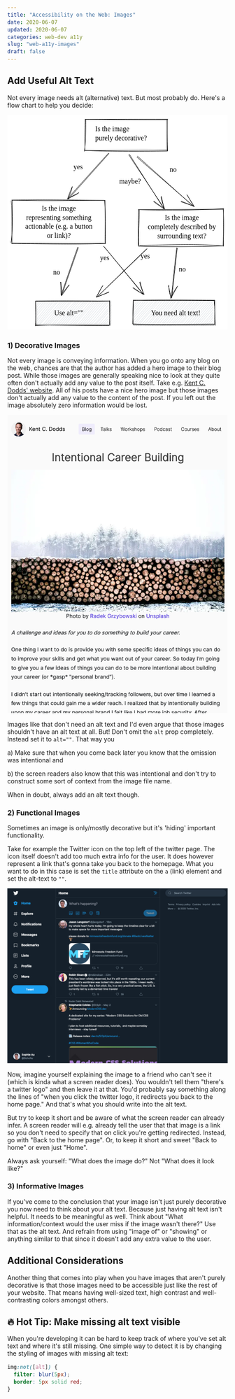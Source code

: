 ```yaml
---
title: "Accessibility on the Web: Images"
date: 2020-06-07
updated: 2020-06-07
categories: web-dev a11y
slug: "web-a11y-images"
draft: false
---
```




## Add Useful Alt Text
Not every image needs alt (alternative) text. But most probably do. Here's a flow chart to help you decide:

<svg version="1.1" xmlns="http://www.w3.org/2000/svg" viewBox="0 0 505 492">
  <!-- svg-source:excalidraw -->
  <defs>
    <style>
      @font-face {
        font-family: "Virgil";
        src: url("https://excalidraw.com/FG_Virgil.woff2");
      }
      @font-face {
        font-family: "Cascadia";
        src: url("https://excalidraw.com/Cascadia.woff2");
      }
    </style>
  </defs>
  <rect x="0" y="0" width="505" height="492" fill="#ffffff"></rect><g transform="translate(178 10) rotate(0 94.5 36.000000000000014)"><path d="M-0.31290140375494957 -0.06366065517067909 C54.57545807641 -0.8184525764547288, 112.77787776775659 -0.17467937832698222, 190.2760369516909 -0.42030492797493935 M0.11352757923305035 0.08977715857326984 C51.23798676040024 0.25216523138806224, 102.59198199808598 1.3319309684447944, 189.75434492342174 0.9837984908372164 M188.03481743112206 1.6722176931798458 C188.31177133828402 30.277785099297773, 187.54099351674319 56.40761016532781, 188.52021345868707 72.22386428341272 M188.51989029161632 0.6242666114121675 C188.612502162233 14.570510316267617, 188.15335238434375 29.901750435307637, 189.21720902435482 72.89681463129821 M190.2341636158526 70.31190082058313 C131.43613660801202 70.45716685032475, 69.17799988947809 71.8693497774564, -1.6831770204007626 71.36204823479059 M189.7143980693072 72.70920352824035 C118.74678380209953 74.20132000850516, 49.534462427347904 73.90805031465369, 0.5465262960642576 71.37083731777969 M-1.3900337480008602 73.68095025047663 C1.518794300556183 54.1270288385451, 1.6857835078239443 31.50825375840069, 1.9321008659899235 0.4409021995961666 M0.0649097990244627 71.26090870983901 C-0.6010401844233274 55.61647886969151, -0.420125722810626 37.29417923279108, 0.23320250026881695 0.9178904760628939" stroke="#000000" stroke-width="1" fill="none"></path></g><g transform="translate(201.5 22.5) rotate(0 70 21)"><text x="0" y="15" font-family="Virgil" font-size="16px" fill="#000000" text-anchor="start" style="white-space: pre;">Is the image</text><text x="0" y="36" font-family="Virgil" font-size="16px" fill="#000000" text-anchor="start" style="white-space: pre;">purely decorative?</text></g><g><g transform="translate(232 88) rotate(0 -46.59514620975597 52.49633652177171)"><path d="M1.1600025258958337 0.0819275178015233 C-14.356547281706403 17.606218692039448, -77.67238003891741 88.24341112660863, -93.15193567537708 105.91333752423523 M0.30986512265168153 -0.9206644806917758 C-15.401819218892303 16.214538791536658, -78.96862140899373 86.74623617287413, -94.35029494540771 104.29301387556826" stroke="#000000" stroke-width="1" fill="none"></path></g><g transform="translate(232 88) rotate(0 -46.59514620975597 52.49633652177171)"><path d="M-83.11954088939682 75.62510827850869 C-84.7629438785291 86.36307407591266, -87.72896204188702 91.4534857212549, -92.42815855296334 103.73881355785763 M-83.44152843823984 76.96413807679286 C-86.86067065405902 84.71450840366366, -90.27161849579342 92.6422925429761, -94.18103338370105 104.71785901785826" stroke="#000000" stroke-width="1" fill="none"></path></g><g transform="translate(232 88) rotate(0 -46.59514620975597 52.49633652177171)"><path d="M-67.79850728043121 89.2774315803788 C-74.05834441059766 96.1276886193961, -81.55346843682204 97.18228785897055, -92.42815855296334 103.73881355785763 M-68.12049482927424 90.61646137866298 C-76.25256327254 93.99381558686311, -84.41032261328061 97.69179337684774, -94.18103338370105 104.71785901785826" stroke="#000000" stroke-width="1" fill="none"></path></g></g><g><g transform="translate(297 95) rotate(0 65.06317382337983 56.81403858662583)"><path d="M0.8023030601441861 -0.8289837799966335 C22.327460445698026 18.209840956766467, 106.83168293205858 94.20014673689535, 128.0049428871925 113.19810767360963 M-0.23562656261958193 1.3501957901660355 C21.782630789877523 20.637524845226046, 108.60676574413503 95.65256847846477, 130.36197420937933 114.45706095324829" stroke="#000000" stroke-width="1" fill="none"></path></g><g transform="translate(297 95) rotate(0 65.06317382337983 56.81403858662583)"><path d="M100.94279624068436 102.65809289018313 C107.08203732575902 104.38130700283106, 112.75016752770813 106.73494260003876, 131.78089779226102 115.31733023526147 M101.34559193359014 104.00898514526585 C107.96649687738821 106.22118218578112, 113.4394236178245 108.51993049151395, 130.08920337429262 113.53608048299327" stroke="#000000" stroke-width="1" fill="none"></path></g><g transform="translate(297 95) rotate(0 65.06317382337983 56.81403858662583)"><path d="M114.36230986918805 87.13273761694563 C117.62337642666593 92.12060601162032, 120.54721768641754 97.64917491710649, 131.78089779226102 115.31733023526147 M114.76510556209384 88.48362987202836 C118.54140494381161 93.7638603913198, 121.29116879048586 99.21310077619567, 130.08920337429262 113.53608048299327" stroke="#000000" stroke-width="1" fill="none"></path></g></g><g transform="translate(151.5 109.5) rotate(0 12.5 10.5)"><text x="0" y="15" font-family="Virgil" font-size="16px" fill="#000000" text-anchor="start" style="white-space: pre;">yes</text></g><g transform="translate(65 426) rotate(0 85 28)"><path d="M0 0 C0 0, 0 0, 0 0 M0 0 C0 0, 0 0, 0 0 M-0.22975183945613686 5.629095900108211 C1.38407584864296 4.050064151802736, 2.551195270482013 3.1158298290738973, 5.1912329714321555 0.5461184408364119 M-0.42282794114666766 6.4525911964970755 C1.0999476918882838 4.46574624606748, 2.4012336120289297 3.378895002516293, 5.015145218702501 0.614206427693111 M0.7066630580555282 13.112653991996824 C2.4362133539764286 8.838010275952206, 5.590274395615482 5.533688956165489, 11.6141325577618 -0.10869338260146177 M-0.5894558525551479 11.356719904064715 C2.740946839016851 8.932704505881574, 6.13830971375425 5.643569785918472, 9.977690723490847 -0.7924754758283715 M-1.7022503233095883 18.834960403759652 C3.7395212162448237 10.786685374587325, 8.860460663902922 7.920316941505714, 16.87684497563489 1.2217842086148458 M-0.6331609497359274 18.848112177942568 C3.2941250819357313 14.242134935772638, 7.334152801894529 8.78863933118016, 15.062849038749414 -0.17608519020257418 M0.00954431688405677 22.674077497511266 C7.772316374909052 16.72503050790847, 16.644441456141585 5.580490308905148, 19.767375367039705 0.7735641686409274 M0.6814211255124967 24.839506800933837 C4.473992606590917 18.520426560924285, 9.693136170879326 11.883243193142334, 21.45828745541897 0.790982324087576 M-1.2628488866100689 30.16188991977667 C7.715772631857369 20.743811975780794, 13.3010327921695 13.682380003608575, 26.029552875694247 -1.5165611287567042 M0.8774521826346735 30.634803432736746 C10.640254807642837 18.502142215555722, 20.309754420394917 8.065623177949153, 26.737921435993524 0.14221307765811453 M-0.8971843813639637 36.33336094189559 C10.1937571676155 23.454595700388364, 20.213333973644655 10.98076002149405, 31.062775833017028 -0.051931742461091446 M-1.1680004485976454 37.770979504847276 C10.068406035532174 25.03273919950669, 21.831721087238115 13.567072260088686, 32.78058046423534 0.09542179678224905 M2.0061271350503844 43.88361008520775 C10.436776620940561 32.492260092616846, 16.052769376209444 22.7438494103397, 37.29455020446454 2.068106839535808 M0.4397086865873021 43.29868432376139 C8.318235324450052 33.41503639799077, 16.122498789473887 24.867568208142515, 36.17093603294467 0.08843340362427199 M1.030841628089462 49.0570418617212 C10.499415550563121 38.42544777480088, 21.225799295193347 25.888964068784322, 41.80396182145529 -1.3644729416490478 M0.4571260809897524 49.23386781164341 C13.006996096280703 33.46574315576861, 25.069770874260943 20.410955403560507, 43.26047387588375 -0.07109362554260912 M1.4122949291717788 55.98937871255289 C16.753320204703527 36.41314034400018, 35.772632913518656 13.179721602309371, 49.44820414944577 1.996295925992385 M0.9076124683719655 54.46231344476651 C16.612132234213977 35.9128698124145, 32.23966303485438 16.834610834994244, 46.73152173585284 1.0195093814459 M3.7881666197158523 59.351499328819784 C18.881169736838665 39.10938306244163, 37.06925562020925 17.421398343640725, 52.48605051985449 0.6376983835770567 M2.2696067074962087 56.945976574403915 C16.50895285095903 41.87300790180709, 31.332446163479624 24.056259408117164, 52.65822159661418 -0.4922553491370003 M5.917421002149688 56.729148231861615 C22.190136344174928 39.79546226934936, 35.330247415467525 26.112380744296168, 59.70438189813794 0.8510139431130206 M6.633066753134237 57.66519400705161 C17.559467258321035 46.213622350262575, 28.45469755424567 35.00055764032314, 59.07055745096804 -0.48887539512700684 M15.087130012939266 58.51206451390918 C28.698195692361615 40.08258232895509, 47.63918360257067 22.46668522119981, 64.04165911571462 0.3188400457172271 M13.543792569095782 58.07031274509664 C30.808092133388595 36.96325147646981, 49.249848026606266 15.30612025384842, 63.01532753267665 0.2669952197490808 M17.767768367541077 59.74543393697053 C37.55029801739755 38.43852853152829, 55.1761249366809 15.413199773513803, 67.71445063804104 1.7777687033977188 M19.096221273181083 57.49564208570331 C30.163544834705533 45.6708838380736, 41.66844659144746 32.3046050321269, 69.12017208454027 -0.6422873323444449 M23.956390647373624 57.490760192162625 C40.22097092284203 38.78485144780038, 52.77013770897689 24.286650472838666, 73.8409047965357 -1.3942901427285435 M23.714104224152393 58.08282488014483 C39.204483561665434 40.90381852161042, 52.82710640667739 23.721147898202148, 74.65454559032115 -0.1395333251343729 M28.303159067893404 56.48854154149351 C45.3724451988203 37.0884880739973, 61.01685243546187 19.263779493831088, 79.56727755665509 0.48456801934648297 M28.71453478980996 58.006014175585484 C42.81824560002608 42.280004676965326, 57.61299230453447 27.031102079329273, 80.09374454281954 -0.42754283645641067 M33.734815710518916 58.74559417608014 C42.75212357969721 47.59253309660107, 52.81551120571697 35.173838477134794, 83.6914047498177 -1.012434369260248 M35.36892057891603 58.621696573298486 C52.98947477453298 35.309623631692816, 73.09114226926586 13.66557928454965, 84.17987967579768 0.16071760996264572 M40.58121029070666 57.19772885793055 C56.97718448826869 34.91774989565961, 78.82624048271049 14.954546276552982, 91.78922984148005 1.2419197034593026 M39.46701120927086 57.69386887044812 C50.85209588024907 44.8959946651695, 63.93542733606613 29.346644967265775, 90.48590373205582 0.3872916862870852 M46.198772389875145 57.297074278161716 C56.91550556116633 46.48862672386476, 64.97400798701318 35.77050491344907, 95.83827616306067 -0.48383482137789 M44.3778705396367 58.543861418307614 C56.477942135178274 45.290797074014186, 68.83587306875573 31.406499453915213, 96.47658369535625 -0.7409433812098669 M50.097039223480856 58.67475369878166 C65.57687993240094 39.86872978334183, 78.63236231468252 25.967834184814635, 99.34417468001598 0.8828315682361918 M49.613904437813794 57.27551476404123 C61.66316781159824 45.093532625926585, 72.56074861226894 34.243757421662195, 100.07252855849916 -0.747100170363943 M57.56212787294232 56.72820831090735 C69.80056340523042 40.41115266629825, 86.22739537503345 23.662035950102315, 104.96413622376454 0.8057663134185233 M55.89183301256441 57.925003008922204 C65.40694854932254 45.12598475462639, 75.74403389160943 33.42944876288264, 106.71116155524683 -0.5344577049019179 M60.783263053716 56.28387387654683 C76.79219825697712 39.67551439503042, 91.55064429752764 18.88691137966437, 111.63347925976284 0.8028114261771435 M61.69671838168877 57.686010450114814 C77.96675927992851 37.7585012289802, 94.83622823595641 19.754953065559796, 111.91074792839952 0.8387151873404974 M65.8201903182299 57.93921366703982 C78.30627926062193 39.92521449186727, 92.68444509090088 26.04901058743505, 117.53304309043887 -1.2121635721482207 M65.68687787495863 58.81426451911504 C83.24989746459076 37.15035728500289, 102.1847862234684 17.439069627415677, 115.67530813272896 0.06369281285927997 M73.00999896891207 59.95184720372606 C88.46006914167607 38.88352079521671, 103.07528096983745 22.528277332562176, 120.49601076822063 -1.0401329102178494 M70.53820694714577 58.079164522418864 C88.56229234907683 37.38469658466554, 106.0916938219724 16.494500084265006, 122.3389407480069 -0.9670786468496004 M77.37394497121895 60.12867899861359 C87.45878335632362 43.04175284520707, 102.10516381710016 30.320899432356676, 126.41473200856461 1.6922141739763248 M76.78850209105039 58.215410382190576 C90.25070167939082 43.28698286406073, 104.14457771157814 27.51300694031059, 126.4101453920336 0.2916476053781736 M83.58486415656908 58.16793149281935 C100.72241589882468 35.39037902711034, 119.58120190718975 13.992435255870355, 132.20813639288934 1.8745063715512202 M81.2423740404348 57.827535574703376 C94.83197663250823 44.17525292368107, 106.44811900819853 30.89226329882915, 132.9767359235713 0.9424519208157704 M87.09369999041894 57.32182169835141 C98.04718527408549 43.28568322722666, 111.43331542354096 27.746730013380425, 138.94826113665133 -1.4246330554850744 M87.5352755380992 58.61508377212157 C100.10728344769316 43.901904974785296, 114.5304965482912 27.221820555236874, 138.2698682104203 -0.12957515337247116 M93.75297580418703 57.983884556326714 C113.71622833403637 36.323845623576645, 131.70421744342585 9.40938822008301, 143.48372332126903 0.6297370839843666 M93.19447356780586 58.52243220071837 C112.8441183397697 35.43044596630325, 131.02424154846187 12.958979999832408, 142.72501236134278 0.8929904840866243 M96.94332256332984 59.35164957875329 C109.98224826438991 47.35123973287537, 118.05178623706891 34.752958053820585, 147.56624766219895 0.301552551967589 M98.20307712235501 58.96396828265804 C114.40377086981002 36.87727993120192, 133.08592262957686 16.81476051086227, 147.545980494139 -0.014916869642647157 M105.19695109926592 57.01396420674813 C120.94243359266179 34.79674853627526, 139.9165076100086 13.448529012103258, 153.47413874085964 -1.1289329604184388 M104.06100943550895 57.97391299421382 C123.3822770119395 35.262196325679916, 143.34586576926142 11.73592856326136, 153.76589896757127 0.4289706367129327 M107.32417987745171 56.61367045231925 C121.8469483103689 43.60129865585885, 131.5397621982908 30.17773600564712, 157.13880877270753 0.2975288088343291 M108.34903575006788 57.431497507549985 C124.278944370491 40.366086458598645, 138.05897403311707 23.974476611075538, 158.81123614943976 0.03943105031765981 M112.03690722930574 59.4349282565836 C123.16258711333498 43.50885286180015, 138.3200040431151 32.543033396813954, 163.76824983916117 0.8065040508428183 M113.78973554979407 58.21078654893974 C130.24061429326392 38.900227913827635, 146.26106562012774 19.865921643922242, 163.56277464850677 0.3135759724447098 M117.07513912028449 60.06589213154926 C136.5011198026116 39.291771750209605, 151.0707564434742 19.74036138191763, 168.97356165567703 -1.4474464723848826 M118.81153032748776 57.405855040547394 C137.54145085639377 37.31234645644884, 155.73095736159223 15.847129046186282, 168.91963908257253 -0.3439727997415787 M124.8304613818065 55.986034518333156 C136.19799588957608 44.97517855492492, 146.2385035746541 34.34894707093292, 172.42424671670213 1.4706846709364783 M124.60965581691123 57.48061145864614 C136.07620946025818 45.38794025939528, 147.14137537528953 32.0455800682622, 172.8920912234278 2.792868825700296 M131.47256747932823 57.22882242894333 C142.9542442818027 46.79309896162514, 153.35979898090255 32.4779178189422, 173.5989741797119 9.920189903260464 M129.7101897608647 57.493974475400265 C145.97731807189575 39.539939214668934, 160.62676422706076 22.21244952296832, 173.78979388089175 8.977985556380148 M134.5727307442682 55.96904080449676 C144.49903200931215 44.601194912929536, 157.60137149238355 33.84568937989336, 170.6893472420869 14.49842209481298 M135.03102414311041 58.24969631708299 C149.5302332176838 41.31690312021111, 164.36535888205944 24.29036031699828, 172.56307827968874 15.36933817268013 M138.2303321420829 60.18546915700148 C147.52950982093645 50.09559191110917, 155.23863075253496 38.51476796084205, 173.13401770625518 18.986438266933746 M140.44589295644863 57.52153940585862 C153.13520792224003 42.32792064935933, 165.7539308531165 28.620069361860885, 172.7745586245905 19.537107231096215 M144.69633250419082 59.24820492757442 C151.7199502763644 51.57184696519655, 158.1658959268531 45.97648979773588, 173.30580403767317 26.46458043163078 M145.84534443464162 57.20309971800032 C154.16611298062315 48.70737075118163, 161.3621061275384 40.257530078063525, 171.72375015839725 27.141773903792668 M151.4998002960485 57.58134012822367 C158.82452689954778 48.28069991953207, 165.7478668440528 38.94623768895148, 173.47910456775938 33.65450853002106 M151.70076882048963 58.53298342567243 C158.1826339727061 50.64744755288968, 164.3476615634198 43.26541004059597, 172.85198236487125 31.838652917042722 M155.0713838490744 56.25028470006616 C163.08753134467383 50.486356169279794, 167.0759751846657 42.00462078566352, 170.95642526197034 40.58187707411265 M156.12537059775488 57.244630255148124 C161.6271708508652 52.77604589919006, 165.8371698120142 47.91325925998355, 172.30642673681277 38.50306919301068 M160.10374215437454 58.557394281543836 C164.56344733059197 53.6137709863644, 167.35555209096057 50.832384630805706, 172.96775340320798 44.982721042590775 M161.43684571531026 58.69938420900335 C164.44301467623725 54.50942110295128, 166.1750823493551 51.73563511883536, 173.23058790102854 45.16676534009594 M166.59222277333797 56.96460872336952 C169.28889356346812 55.63976436958749, 171.4743004020583 52.56452559745215, 173.17514922806777 51.386623156395785 M167.14104483086453 57.65414758788152 C168.90923512621126 55.510721806660335, 170.39012133366725 54.24393016303968, 172.61857069648585 50.6843251660923" stroke="#ced4da" stroke-width="0.5" fill="none"></path><path d="M-0.14937320724129677 1.6059132553637028 C35.01916973106563 0.6535716375336049, 71.59038829803467 3.0878299793228505, 169.71396466717124 0.7884490229189396 M-0.14277531020343304 0.09300117008388042 C43.65315634012222 -0.48079913873225455, 89.28940667025745 -0.13771235961467032, 169.64397101290524 0.12476394884288311 M169.97106858715415 -0.5482294820249081 C170.3117821931839 20.18008014783263, 169.9748348712921 38.88712284043431, 169.1644502542913 55.17822489514947 M169.35131840594113 -0.5092268157750368 C169.47948672167956 16.551493021473288, 169.4156405507773 33.69593592695892, 170.38091026432812 56.91936938278377 M168.26570090278983 55.64827856794 C102.10365498997271 55.79446203652769, 36.8489233776927 54.09837217275053, -1.2026949264109135 56.713207218796015 M169.0780495274812 56.52874104492366 C126.44088223949075 56.46580044273287, 81.78429242037235 56.19199345353991, -0.31668837182223797 55.135603768751025 M-0.7406959868967533 57.86401650682092 C1.5339217898249626 35.50780374929309, 0.056692790687084105 15.301466632634401, -0.36659685149788857 0.003381345421075821 M0.8853794801980257 56.15288863889873 C-0.26587801076471806 40.5282037910074, 0.5054923405498266 26.727842597290874, -0.44266034476459026 0.342497868463397" stroke="#000000" stroke-width="1" fill="none"></path></g><g transform="translate(107.5 443.5) rotate(0 39.5 10.5)"><text x="0" y="15" font-family="Virgil" font-size="16px" fill="#000000" text-anchor="start" style="white-space: pre;">Use alt=""</text></g><g transform="translate(301 216) rotate(0 97 42)"><path d="M-1.4928043223917484 0.8425538279116154 C68.90695273838938 3.2090794901177286, 139.77029851377011 2.148354158811271, 195.51557978615165 -1.4481426738202572 M0.19810776598751545 0.859971983358264 C64.74603130370379 0.6553043272718786, 130.45635604076088 0.042544319890439386, 193.84119449742138 0.29958502762019634 M193.78235777840018 -1.8076788447797298 C195.1476744366437 18.118166859447957, 195.11375522144138 39.862223165482284, 194.3106050156057 85.21470830217004 M194.49072633869946 -0.14890463836491108 C194.55240773662925 22.204704198613765, 194.72251504167915 43.229133271798496, 193.7280379999429 84.12229524366558 M193.17250629886985 84.05155274644494 C149.6167082119733 80.28052206266672, 105.27132501155138 80.31186063516886, 1.787389125674963 83.06048545613885 M194.89031093008816 84.19890628568828 C128.47881965860722 85.78583542067558, 64.56139462552963 86.6891162152961, 0.6816253531724215 84.73742298595607 M0.41726526245474815 85.81148395314813 C-1.1247242788225411 57.35376578569412, 1.4278814693540336 31.76821329817176, 1.5566498897969723 1.046830389648676 M-0.7063489090651274 83.83181051723659 C-1.2786065647006035 60.81682508476078, -1.5995766827464104 37.95935422442853, 0.06944923289120197 0.3839208912104368" stroke="#000000" stroke-width="1" fill="none"></path></g><g transform="translate(372 115.5) rotate(0 8 10.5)"><text x="0" y="15" font-family="Virgil" font-size="16px" fill="#000000" text-anchor="start" style="white-space: pre;">no</text></g><g transform="translate(256.5 142.5) rotate(0 26.5 10.5)"><text x="0" y="15" font-family="Virgil" font-size="16px" fill="#000000" text-anchor="start" style="white-space: pre;">maybe?</text></g><g transform="translate(10 196) rotate(0 107 49.5)"><path d="M1.2877266580959394 -0.8505174509064511 C79.00286647176615 1.4538539433419526, 159.26057783368617 -0.30783650099603527, 213.00637924054297 -0.40565414695752416 M-0.5465824162367023 -0.7584893618592702 C55.98147190822008 -2.500607627473283, 110.44793324447724 -1.5524964358283522, 214.26739750283136 -0.08483202454654798 M213.10522565618152 0.34764954075217247 C215.81533760344604 38.017054680176074, 213.3272631815634 74.11855439357458, 214.05201313272113 97.72592958435415 M213.6253045033663 -0.9263180028647184 C214.40319404842327 26.984195298887787, 214.8956796312518 52.22324749529361, 214.5896386932581 99.44936226494609 M215.73680009408764 97.84906490753689 C168.72266854838722 99.13904760552548, 121.26441556900303 98.63290387391027, 1.577124302282484 97.54724827777915 M214.6989640441571 98.61924111005811 C170.3937653987968 100.14064933924871, 127.2307932272974 100.3286673654258, -0.4633223445948519 98.77616966190483 M-1.8009563945233822 97.03387996181844 C1.8682762562669812 77.82882794272153, 1.4158692538179456 59.22457166947424, 1.5262708403170109 -1.3802670575678349 M0.5279938410967588 99.79070358164607 C0.349070449899882 64.26654604952782, 0.8760294519178569 27.816654951125372, -0.9784704614430666 0.25235568173229694" stroke="#000000" stroke-width="1" fill="none"></path></g><g transform="translate(19.5 204) rotate(0 98.5 42)"><text x="98.5" y="15" font-family="Virgil" font-size="16px" fill="#000000" text-anchor="middle" style="white-space: pre;">Is the image</text><text x="98.5" y="36" font-family="Virgil" font-size="16px" fill="#000000" text-anchor="middle" style="white-space: pre;">representing something</text><text x="98.5" y="57" font-family="Virgil" font-size="16px" fill="#000000" text-anchor="middle" style="white-space: pre;">actionable (e.g. a button</text><text x="98.5" y="78" font-family="Virgil" font-size="16px" fill="#000000" text-anchor="middle" style="white-space: pre;">or link)?</text></g><g><g transform="translate(162.82045057899313 303.43484466480095) rotate(0 -19.8014537676097 55.27585907849948)"><path d="M0.1107284389436245 0.17247624769806857 C-6.452037146761995 18.730843531784284, -32.21817567385724 92.7218216374361, -38.76609064310778 111.33429582459848 M-1.290277859950438 -0.782577667599544 C-8.064400380263088 17.40519920059169, -33.235755338082 90.95384984410676, -39.71363597416308 109.41362045428713" stroke="#000000" stroke-width="1" fill="none"></path></g><g transform="translate(162.82045057899313 303.43484466480095) rotate(0 -19.8014537676097 55.27585907849948)"><path d="M-39.89277615605209 79.41883699812657 C-39.37954405466077 89.25893914031973, -38.36078288255975 101.5441472776984, -38.4341679481509 110.61470408833583 M-41.016436699985604 79.20072078362769 C-39.83372074663119 89.68064852984244, -40.23651902798927 102.11561842780861, -39.33017123357382 109.64011343850751" stroke="#000000" stroke-width="1" fill="none"></path></g><g transform="translate(162.82045057899313 303.43484466480095) rotate(0 -19.8014537676097 55.27585907849948)"><path d="M-20.50231662490397 86.13672964067052 C-26.79182608896297 93.63758188887044, -32.57669704422449 103.56564783797018, -38.4341679481509 110.61470408833583 M-21.62597716883748 85.91861342617165 C-27.771401304039625 93.86822011093665, -35.45347423595612 103.78125980196317, -39.33017123357382 109.64011343850751" stroke="#000000" stroke-width="1" fill="none"></path></g></g><g transform="translate(105 350.5) rotate(0 8 10.5)"><text x="8" y="15" font-family="Virgil" font-size="16px" fill="#000000" text-anchor="middle" style="white-space: pre;">no</text></g><g><g transform="translate(279 91) rotate(0 39.570587051287305 61.306141129187324)"><path d="M-1.027151385694742 -0.02453887090086937 C12.16429887376726 20.55890759700444, 66.67747871391477 101.81485926776661, 80.16832548826935 122.56747611531058 M0.6344554074760524 -1.0830257234629244 C13.673531524231661 19.71817816408817, 66.63021496920848 103.05663855053952, 79.78946546531284 123.69530798183756" stroke="#000000" stroke-width="1" fill="none"></path></g><g transform="translate(279 91) rotate(0 39.570587051287305 61.306141129187324)"><path d="M55.9592449004716 107.2247149414641 C63.715851490978224 114.04729147209063, 76.08013859679544 120.83638035282931, 81.69622147521937 124.71466217996554 M56.725029005757605 106.38926120207432 C65.28694464562828 112.61853424242331, 73.65207143351307 118.14474970276959, 79.90997114284897 124.62486832836645" stroke="#000000" stroke-width="1" fill="none"></path></g><g transform="translate(279 91) rotate(0 39.570587051287305 61.306141129187324)"><path d="M73.27345950986916 96.20936316108214 C74.27897312052033 107.12430225384936, 79.9778302126164 118.15395635946423, 81.69622147521937 124.71466217996554 M74.03924361515516 95.37390942169236 C76.42125577292697 105.75092425969736, 78.513011625891 115.26827586198962, 79.90997114284897 124.62486832836645" stroke="#000000" stroke-width="1" fill="none"></path></g></g><g><g transform="translate(220 300) rotate(0 46.611919893049674 56.04515739893077)"><path d="M1.115720971673727 0.9670236624777317 C16.183024031058892 19.276336576778768, 75.67738988169006 91.90364572623906, 90.68996347940531 110.36711437174127 M0.24233575246296812 0.4291071399394424 C15.666510827741593 18.857499247415316, 77.97719669326678 93.4182473455665, 92.98150403363634 111.66120765792213" stroke="#000000" stroke-width="1" fill="none"></path></g><g transform="translate(220 300) rotate(0 46.611919893049674 56.04515739893077)"><path d="M68.69168338315075 95.1901499604013 C74.76007160001467 100.68651498867456, 85.44936452944289 106.90719779353357, 91.54088333932687 111.45967264534913 M67.23327135243898 96.18301547254885 C74.24533114620098 100.68416266570325, 80.86365788608603 105.80486439707676, 93.78819024315108 111.2112271437981" stroke="#000000" stroke-width="1" fill="none"></path></g><g transform="translate(220 300) rotate(0 46.611919893049674 56.04515739893077)"><path d="M84.48098638911391 82.0822167529226 C85.49192485778795 91.97032981096886, 91.06792421440932 102.43595684150199, 91.54088333932687 111.45967264534913 M83.02257435840214 83.07508226507015 C85.4803365950227 91.22024304144446, 87.59602141108068 100.07893938679354, 93.78819024315108 111.2112271437981" stroke="#000000" stroke-width="1" fill="none"></path></g></g><g transform="translate(210.5 317.5) rotate(0 12.5 10.5)"><text x="12.5" y="15" font-family="Virgil" font-size="16px" fill="#000000" text-anchor="middle" style="white-space: pre;">yes</text></g><g transform="translate(310 225.5) rotate(0 90 31.5)"><text x="90" y="15" font-family="Virgil" font-size="16px" fill="#000000" text-anchor="middle" style="white-space: pre;">Is the image</text><text x="90" y="36" font-family="Virgil" font-size="16px" fill="#000000" text-anchor="middle" style="white-space: pre;">completely described by</text><text x="90" y="57" font-family="Virgil" font-size="16px" fill="#000000" text-anchor="middle" style="white-space: pre;">surrounding text?</text></g><g><g transform="translate(389.2707433067262 303.5558885010425) rotate(0 -6.614074608245801 58.34867059668056)"><path d="M0.27074330672621727 1.050158981233835 C-1.941257929666866 20.285550540078734, -10.220582040468996 96.01969196790981, -12.248543207282001 115.05328222670587 M-1.0462551865819842 0.5558885010425003 C-3.5562148056411784 19.952190384043682, -11.543188704405745 96.86341707709397, -13.498892523217746 116.14145269231867" stroke="#000000" stroke-width="1" fill="none"></path></g><g transform="translate(389.2707433067262 303.5558885010425) rotate(0 -6.614074608245801 58.34867059668056)"><path d="M-19.058917671188162 86.0860596429309 C-19.505877154341384 97.86567537170131, -16.358607914907537 108.15943849598105, -14.009343635160276 116.15582811446856 M-20.0369012446398 87.8409855589023 C-17.405988456646238 98.66677167664409, -15.26128680141695 109.09999051740338, -14.49185149917359 117.01872432777654" stroke="#000000" stroke-width="1" fill="none"></path></g><g transform="translate(389.2707433067262 303.5558885010425) rotate(0 -6.614074608245801 58.34867059668056)"><path d="M1.353719673685827 88.19419602668205 C-6.951689973665634 99.20762553637195, -11.669178919040828 108.68914756712321, -14.009343635160276 116.15582811446856 M0.3757361002341888 89.94912194265345 C-5.065944256507734 100.11766179837782, -11.000567113633972 109.71647998463735, -14.49185149917359 117.01872432777654" stroke="#000000" stroke-width="1" fill="none"></path></g></g><g transform="translate(288 425) rotate(0 93.5 28)"><path d="M0 0 C0 0, 0 0, 0 0 M0 0 C0 0, 0 0, 0 0 M0.41342714804691494 6.122001659919612 C0.5727288394971968 5.191072196201376, 1.9492536608722235 3.805481152100923, 4.567207674267238 -0.17900100687171794 M-0.08051553365307629 6.214813319643133 C1.5962089278340947 4.405925726607573, 3.9458213449351875 2.1282889724013723, 5.271711623998827 0.5311564866301837 M-0.14238851283680587 10.944275448143063 C4.2264416751545655 8.886993507962103, 6.490408795256682 4.157389522411807, 11.633113823783528 0.935998752255716 M0.9157790088187536 11.34871328365761 C3.1079447311019823 10.130592491542764, 4.186050964133057 7.414908996399715, 10.606306627345216 0.7258194784715553 M-0.2705952739855526 18.25584632428425 C5.414125125640298 12.80969757694017, 11.436551836943272 6.300794733498167, 14.697374078914004 -0.017871405284385133 M-0.11654085019140226 18.616937291715914 C4.749155564211964 12.388924345037704, 8.231706678465159 8.345204675422083, 14.795646124988275 -0.3279353541391892 M-0.8840684255399545 23.09338794806516 C8.296676632125168 13.961900910291037, 14.826371899054582 7.057025933746647, 19.74225093638327 -0.007828048041506719 M0.40141608772792026 24.71632790164566 C6.157628439127895 16.13731246900089, 13.723099500325459 9.294050266846078, 21.837269462922478 0.6314665259956875 M1.844564524530373 32.11465908004736 C6.113286396444694 22.090604713442442, 16.43960627241414 15.277098180063721, 25.785850106414767 -1.2929370185348414 M-0.23439527763525447 30.646048743043295 C7.273410194735688 21.4807905606188, 15.478564156984 11.880277165322472, 26.796230454605432 0.7768504930672027 M0.8070803786534313 34.89759174157058 C9.86386723786375 24.041627243070725, 23.40748224770847 8.277657360428101, 30.622101170427 0.14143037435256822 M0.6870767584908251 36.2028428724048 C6.486149371285827 28.241547799948354, 13.679600354095129 21.97395853813088, 31.3228429587994 -0.35170310165143626 M-1.7024003107427674 41.555274203974534 C10.673705477259624 29.39897327406854, 23.13208306230717 14.821973260522082, 36.19804134387647 0.48889739262876475 M-0.668037974122079 43.259625221226145 C10.82350293779167 28.94052293561629, 22.143070946668143 16.70906227292899, 36.21076284330462 0.5683962890040632 M-1.5805903282017368 48.625079729267284 C12.831015890450658 36.58837524738878, 23.25155721318654 21.043810597962214, 44.23728770818167 1.7094052274107057 M-0.8342086076737303 49.217111336671636 C10.233495698843402 36.66066643999423, 20.919405868391568 24.19369097482619, 42.45796021688335 -0.2079272336930913 M2.052377407695033 53.41069950856577 C11.898717779676794 41.96479063382049, 22.828838181195575 25.30341257597382, 49.366564978799104 1.1918896407064352 M-0.6415900334018687 54.90835032001446 C13.62178168820683 39.36089297859124, 25.551803619739466 25.305827310023723, 47.83074719733584 -0.26823937257860564 M2.60371372836606 56.62598098298696 C13.815031680267243 41.356793621265155, 26.36680782017146 28.980540767324435, 54.73917773714727 1.3416043236329038 M1.972240982455773 58.80506314752785 C12.510975222936217 46.882069898742174, 22.434459509333607 33.556753874247065, 53.92475014342433 0.10722772362072064 M7.726914186239348 58.77463742387059 C18.281078709971347 42.59360363761689, 33.26344188774724 30.021590200678556, 57.16153819868268 -0.7572024618018354 M7.11872676967095 58.95985225070777 C22.49960654134666 41.906022523696706, 36.707472048797534 25.037502292383884, 58.72893742294909 1.1707521020691907 M11.72858196778088 58.03937667344745 C27.43080196659822 38.05223619419651, 44.053849063320556 21.6782257611697, 62.716638444823815 0.24603547551916805 M12.802651667053393 58.45783025694128 C24.81162424966636 42.46577245371817, 38.26329025378112 28.71890969855318, 63.68659164467235 -1.1430546359599951 M17.223723038447144 58.133353243725594 C34.23497508422322 39.7202497955645, 51.6488031017692 22.715277219652577, 67.89057819102719 -0.36912110239604345 M18.014937167403342 58.83057208839267 C27.107963983919355 47.08124194398195, 38.58091041583734 34.945082533427026, 68.25933742639437 0.00792930669745573 M23.478923229656644 57.66103957582199 C42.2677261314569 37.466017479673646, 61.19526826132771 16.565506238544472, 75.1960370187113 0.1932064955694912 M24.51331900448305 56.979486221335165 C43.55227537527411 34.43347182872786, 63.463176564881934 10.440215235273548, 74.9881136268774 -0.4768407186852457 M27.538876006865877 59.78090268174467 C46.151427244635116 39.19277443714209, 61.367485620764924 19.818321018406223, 78.29880214333264 1.9078915314238145 M29.386374921092766 58.40099132793305 C46.31719451365472 39.26366156927296, 64.02534744686758 19.41939224096113, 80.05720111392168 -0.4153991649438069 M35.84985470149334 57.792727502610596 C44.58725940358646 43.33422406343076, 56.65697072495385 32.55993923570496, 85.64124064630971 -0.4838748037161196 M34.11449690099474 58.33633963445953 C48.12529146099057 40.581892928256224, 63.95804710854212 25.538743188026373, 84.35519499628947 -1.193446930805024 M41.38624027899554 56.8002935504278 C55.8444674041869 41.70154507938258, 69.91458333432138 22.310007119799927, 89.56882724309901 0.18809325215772787 M39.13391893698921 58.99679356307889 C58.07984822191368 35.58683182694217, 78.84033738220879 15.026906724969152, 90.039032391781 -0.5391747191046079 M43.27399357079098 59.29869826631327 C56.410148676659645 43.14328978378042, 69.74320388068155 27.638692268239083, 93.95361651511908 1.1102993901623321 M44.897689262838455 58.71344909006436 C63.46476107120869 36.53918526621406, 81.73184186660066 15.90266677894521, 95.59496465915859 0.6265603214306665 M51.91718304233614 58.837033662275005 C66.85928421559728 37.22809897350585, 85.93712440642187 16.82637284621115, 99.32077067782635 -0.8517581276942892 M50.439698121342694 57.162412387580204 C65.88854915676988 40.60820475862346, 79.62552141553083 24.052997657361722, 100.4025851662224 -0.584588762034933 M56.62145702504956 57.60570967942999 C74.29790930535417 38.201309790185434, 92.46148883452138 19.02249506679182, 106.47203181263936 0.43373688970483926 M56.43564999626421 58.51462318189965 C69.40876233413738 39.79679777261045, 85.36430362585315 23.502354838796897, 105.79580152173472 0.12136463177181867 M62.72057148438769 60.09913082978627 C71.10335192487304 46.269536366489405, 85.65858233608773 32.12965565196642, 109.6122496350146 -1.9724047956322437 M61.767091380403215 58.66103139518699 C71.83493903009888 45.890337937061226, 82.73626235448823 33.705664524256946, 111.6268633434958 -0.5540826999847894 M66.54380322277855 59.45772913468356 C80.25437315509758 40.178687766556436, 96.63078651466444 20.471231729501305, 115.31679469738009 2.261655087634189 M65.92632397853147 59.11713008393819 C84.90223651278916 36.034179293243014, 104.95701487421621 13.35737955865703, 116.67127546127739 0.40260917419121967 M71.82277279265017 59.357092865461595 C86.84973386420731 39.746544633205644, 101.39872468254568 24.903679578325168, 122.9383813021638 -1.3720889391561428 M70.86072762042076 58.47458417964924 C90.79841344986284 37.01122537075585, 108.47238085300496 15.125865530625823, 122.47212082985124 -0.23134793920418417 M78.098267409459 59.89709528412842 C91.39429005739392 40.844242539499376, 107.75671721971653 24.77499225938508, 125.01389041482224 1.6676426360048282 M76.81708317387128 57.85285922948443 C95.54109506033174 36.886760004617884, 113.05765057735599 15.039663117414051, 127.18438344201758 -0.4634416180066836 M83.68765415462359 59.94392758180098 C97.46821715908445 42.75922529829681, 111.68489349360978 25.24484748793877, 134.23178286677393 1.3134472542340205 M82.74648574764534 58.803754334716956 C95.84414950201057 40.09573126426794, 112.06294680735918 24.409061502319233, 131.9798615315387 0.8186741140568898 M86.8114077436004 58.79277552048733 C104.4493665571452 37.81785882122277, 125.33098127311223 16.751778378108646, 136.55862712347536 0.5519169275395228 M86.86837245954314 58.53657879251113 C105.45043270675859 37.351240313487494, 125.05473649762794 15.966128904153592, 137.61119534121482 1.0723554291508748 M93.21658275780794 57.755142791304436 C103.32530717472453 43.04532937122535, 117.56523593794118 30.63026625817817, 142.862571516345 1.0109615970382606 M91.73149466832695 57.067975454140154 C107.78401632211123 41.406242746976645, 121.95035325299362 24.838175866811483, 143.4728393548082 -0.7502079464515532 M97.30334141270271 57.82152765626031 C114.47792921444436 38.20516913801351, 131.4377132784537 20.504712989891942, 150.0398720108394 0.6224857747382799 M96.777945741797 58.4470973667683 C114.625319914231 37.63433514225159, 132.20851451005746 18.115028409851533, 148.16509006511907 1.023183909413902 M101.74842578970323 57.24874630647194 C122.94648026962632 34.01125006020992, 143.7709570585911 12.94873949506993, 152.63836443837704 -0.790288098243451 M103.40413328871558 57.905431131668806 C121.173271602456 38.48630026416913, 137.27046763934817 20.1398627214432, 154.55505820590975 -0.06543552697954169 M106.63168560426598 57.22260950394736 C122.33005648266158 38.422695376295195, 136.5285411369588 24.37959912127566, 159.98399226441438 0.14985699010111375 M107.52480692688292 59.08197354600595 C123.0270639087139 41.27462506910388, 135.85051268042935 24.525264832090016, 158.34069651998038 0.620977416532412 M113.05955043780946 59.44524593980351 C124.68837479558296 44.844660449379006, 135.87196554074745 34.72604288760322, 163.80427882036997 -0.03854401911110017 M114.63403051506126 57.17305496105293 C130.73837614559804 37.527739136964655, 150.3837554298537 16.229120857914694, 165.1117719910933 -0.035700033777061435 M120.29155750579017 59.79777887604847 C134.9542023549073 37.54621289994335, 155.52259160101625 17.558339109297833, 171.35485507170029 1.9670383861279959 M118.36920992105084 58.15751592397406 C138.68651772642937 35.520028792601366, 159.5901633581954 12.051338004196047, 168.9138936120487 0.31641954425637664 M125.36382388962663 57.92764950379916 C145.58314532993535 34.30989995375471, 164.1543184085264 14.695035308406759, 177.04293184982384 -2.1195483530646726 M123.57206525361396 57.94653053604253 C136.0260048785248 46.360358657669124, 145.52429111610434 34.19896285764054, 175.30948461660887 0.6490571269059018 M128.21557430477532 58.91129358506363 C142.13163456403552 44.809307229971566, 154.43761942773511 29.18001881661064, 179.55382762019713 1.4695377753189405 M128.85265863055082 57.608783094422634 C145.47958026032634 40.82824417803252, 160.67706703712864 23.35389558333243, 179.94181024757404 -0.22105611366418998 M135.31261333265473 58.841464810958854 C148.5086868110435 42.768515947333974, 161.447427556544 30.90905840242901, 185.47444071423868 -1.8565432876041825 M135.6503664106237 58.52029145038759 C147.2526992101317 44.61533219741909, 158.9593377146927 29.61624259310154, 185.5959499887065 -0.48235545118066625 M140.77385318872138 58.48991144349287 C155.9708964537684 40.71724366122651, 169.8810337094541 23.44399309672079, 189.10765903942394 0.12478213061950783 M140.7979069616328 57.58958365110169 C154.68131895149676 43.53376154923741, 167.82080437218028 28.23900130293444, 189.45070727482545 1.4061531969662724 M145.99478595439376 56.89469967378261 C162.55609431146462 40.00920694089321, 176.33677263104406 24.35237116896294, 187.43977328221885 8.791534372220838 M145.58231289234044 58.407521297838116 C159.67326793006012 40.61163316034565, 174.40069895195845 24.328196962360693, 189.48352269474057 8.619426208163702 M152.7740113451284 57.02289026383616 C164.4838227590067 39.38391757686401, 181.29349912891757 23.29876085899494, 187.76394914000403 16.264503807425697 M150.30895882054685 58.4724761877612 C164.58324345236008 42.44296638502851, 177.77878938780668 27.752923541428256, 189.53144622317623 15.116205612793763 M154.93670894234376 59.357861904770445 C163.08871031301103 47.888592636580235, 174.08196088184053 40.231053437369496, 188.87040091520743 19.598184957573807 M157.36253360501425 58.340153672144126 C167.74042062109123 46.51158114745147, 177.97996723788864 34.77015624116783, 189.91881081490413 19.392453217352426 M159.46116596149636 59.56198785859351 C168.9775773821893 50.81246912151035, 175.27730098326205 44.53293261181663, 188.73350957328557 26.896357334673183 M161.77106811354292 58.84876929815118 C167.39492530504097 49.56441938718582, 174.85104244563968 41.92933377114257, 188.58185046272456 26.159431444003957 M166.1022494840047 58.06395931642233 C177.0950449137038 47.0915832842377, 183.6339335029024 37.39083408589889, 187.47923594565697 31.654118379840824 M166.2669074548951 58.26887216705559 C174.78811106942536 50.68802496856706, 181.23886838036768 42.72403638553721, 189.47361340039976 32.248236269021604 M172.51793422532523 57.72146204026494 C176.1996501458795 50.341031804851674, 185.06840966024248 44.19067821044714, 188.51164849777808 38.420560105084746 M171.850738746871 57.528521576021646 C177.39412320146036 53.52372892081808, 180.5427791322325 47.25397322215661, 189.12798987072995 37.83497386456963 M177.21767395266073 58.19719469234771 C180.3725781670897 53.15447420949457, 185.60870116808965 50.39198173534037, 189.41783891961546 45.118550905201985 M176.2814836758815 58.15634428192354 C181.14714125495425 53.97372645300768, 184.63934996407806 49.6107944358618, 189.04369883638444 44.402593260061394 M183.37690282330072 57.893265813374526 C185.48481073267172 54.55997229812584, 188.074700960048 52.26822865175494, 189.96859785668647 49.80324256716564 M183.09254847463376 57.8245013102606 C185.0085913433144 55.06169836870136, 187.6873318012935 52.75446378265303, 189.4416029829169 50.23369083570584" stroke="#ced4da" stroke-width="0.5" fill="none"></path><path d="M0.304761853069067 -0.8405905030667782 C40.811540242843336 1.034339500758797, 82.95842101909221 -0.14355044236406678, 186.1215489767492 0.2906566597521305 M0.784449266269803 0.15053210966289043 C40.42473960649223 -1.5314265027828518, 80.65675243511798 -1.3887658253498378, 187.8517646659166 -0.4678115416318178 M185.862753238529 -0.03842296823859215 C188.5457310152054 17.72219185456634, 186.97553402900698 37.05028485730291, 188.88372966274622 57.51455042138696 M187.33000134117904 -0.5052599478513002 C187.80309512250128 19.76896882914007, 187.44001074664297 38.540555928275, 186.85445670969787 56.479833824560046 M186.53451034054163 54.34864828363061 C129.40650131274018 54.06754996081814, 72.64979584328832 57.22342314025387, 1.1936360262334347 54.0046223141253 M186.4850829113275 56.437212688848376 C121.08687331918628 56.438617298770694, 53.244863754510874 57.08975041883066, 0.30536233074963093 56.14506761543453 M-0.7606553174555302 54.40717110410333 C0.021543259322643227 36.42183155938983, 1.4446095177531242 17.323550272732973, 0.5916733406484127 0.6638264395296574 M0.8691397774964571 56.24619953148067 C-0.09572619296610363 41.09728110395372, -1.2040383825451135 24.174602834507823, 0.9196304548531771 -0.5183137822896242" stroke="#000000" stroke-width="1" fill="none"></path></g><g transform="translate(312 443.5) rotate(0 74 10.5)"><text x="74" y="15" font-family="Virgil" font-size="16px" fill="#000000" text-anchor="middle" style="white-space: pre;">You need alt text!</text></g><g transform="translate(393 343.5) rotate(0 8 10.5)"><text x="8" y="15" font-family="Virgil" font-size="16px" fill="#000000" text-anchor="middle" style="white-space: pre;">no</text></g><g><g transform="translate(320 306) rotate(0 -57.35025389065032 56.264444417106006)"><path d="M-0.8855323992669581 0.8655549846589563 C-19.951072879880666 19.427681947002807, -95.55926816090941 92.49993807499607, -114.39533552750945 111.158751591295 M0.8504243617784231 0.27436740626581013 C-18.407546159969645 18.985978772041076, -96.30650281433948 93.81598235259142, -115.55093214307912 112.25452142794616" stroke="#000000" stroke-width="1" fill="none"></path></g><g transform="translate(320 306) rotate(0 -57.35025389065032 56.264444417106006)"><path d="M-100.874148564878 84.67247595061593 C-107.73478583810635 93.4693974491613, -108.93659472980256 101.92510272314732, -116.4575010540057 111.26662209098227 M-101.39448434905995 85.54383770358794 C-107.16753941435898 95.06399926391087, -112.53783003453134 103.88654082008732, -115.51316373628565 111.37328575578518" stroke="#000000" stroke-width="1" fill="none"></path></g><g transform="translate(320 306) rotate(0 -57.35025389065032 56.264444417106006)"><path d="M-86.66449219134131 99.47807178907674 C-97.75914382856111 103.73103718013535, -103.22137165317693 107.7476456058114, -116.4575010540057 111.26662209098227 M-87.18482797552326 100.34943354204874 C-97.87469558333011 104.71834091914783, -108.29730442334899 108.27667483764714, -115.51316373628565 111.37328575578518" stroke="#000000" stroke-width="1" fill="none"></path></g></g><g transform="translate(303.5 313.5) rotate(0 12.5 10.5)"><text x="12.5" y="15" font-family="Virgil" font-size="16px" fill="#000000" text-anchor="middle" style="white-space: pre;">yes</text></g></svg>


### 1) Decorative Images

Not every image is conveying information. When you go onto any blog on the web, chances are that the author has added a hero image to their blog post. While those images are generally speaking nice to look at they quite often don't actually add any value to the post itself. Take e.g. [Kent C. Dodds' website](https://kentcdodds.com/). All of his posts have a nice hero image but those images don't actually add any value to the content of the post. If you left out the image absolutely zero information would be lost.

![Blogpost by Kent C Dodds with purely decorative hero image](./img/web-a11y-img_kent.png)

Images like that don't need an alt text and I'd even argue that those images shouldn't have an alt text at all. But! Don't omit the `alt` prop completely. Instead set it to `alt=""`. That way you

a) Make sure that when you come back later you know that the omission was intentional and

b) the screen readers also know that this was intentional and don't try to construct some sort of context from the image file name.

When in doubt, always add an alt text though.


### 2) Functional Images

Sometimes an image is only/mostly decorative but it's 'hiding' important functionality.

Take for example the Twitter icon on the top left of the twitter page. The icon itself doesn't add too much extra info for the user. It does however represent a link that's gonna take you back to the homepage. What you want to do in this case is set the `title` attribute on the `a` (link) element and set the alt-text to `""`.

![Twitter homepage with icon-only link to homepage in the corner](./img/web-a11y-img_twitter.png)


Now, imagine yourself explaining the image to a friend who can't see it (which is kinda what a screen reader does). You wouldn't tell them "there's a twitter logo" and then leave it at that. You'd probably say something along the lines of "when you click the twitter logo, it redirects you back to the home page." And that's what you should write into the alt text.

But try to keep it short and be aware of what the screen reader can already infer. A screen reader will e.g. already tell the user that that image is a link so you don't need to specify that on click you're getting redirected. Instead, go with "Back to the home page". Or, to keep it short and sweet "Back to home" or even just "Home".

Always ask yourself: "What does the image do?" Not "What does it look like?"


### 3) Informative Images

If you've come to the conclusion that your image isn't just purely decorative you now need to think about your alt text. Because just having alt text isn't helpful. It needs to be meaningful as well. Think about "What information/context would the user miss if the image wasn't there?" Use that as the alt text. And refrain from using "image of" or "showing" or anything similar to that since it doesn't add any extra value to the user.


## Additional Considerations

Another thing that comes into play when you have images that aren't purely decorative is that those images need to be accessible just like the rest of your website. That means having well-sized text, high contrast and well-contrasting colors amongst others.

## 🔥 Hot Tip: Make missing alt text visible

When you're developing it can be hard to keep track of where you've set alt text and where it's still missing. One simple way to detect it is by changing the styling of images with missing alt text:

```css
img:not([alt]) {
  filter: blur(5px);
  border: 5px solid red;
}
```
